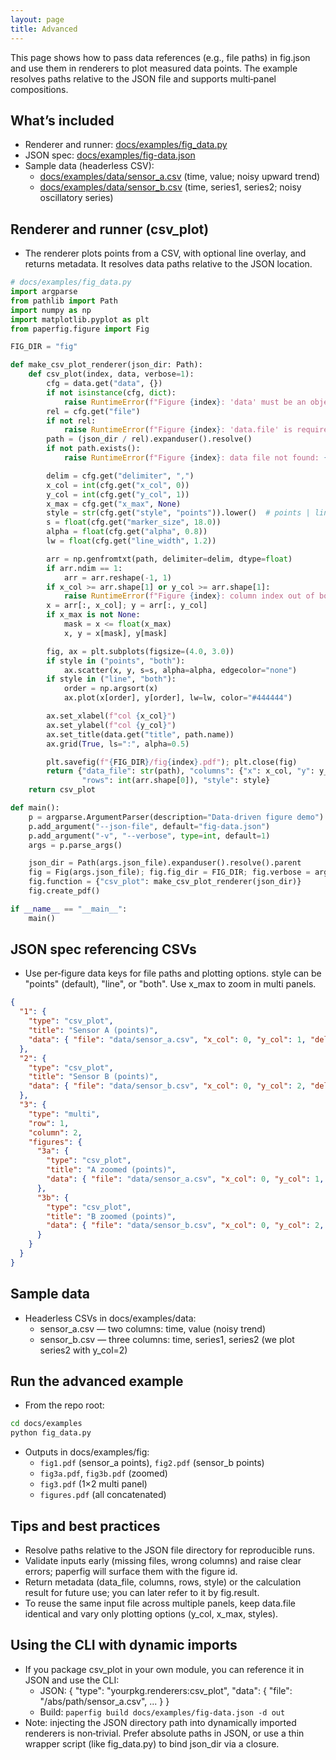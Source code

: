 ```yaml
---
layout: page
title: Advanced
---
```


This page shows how to pass data references (e.g., file paths) in fig.json and use them in renderers to plot measured data points. The example resolves paths relative to the JSON file and supports multi‑panel compositions.

## What’s included
- Renderer and runner: [docs/examples/fig_data.py](https://github.com/sekika/paperfig/blob/main/docs/examples/fig-data.py)
- JSON spec: [docs/examples/fig-data.json](https://github.com/sekika/paperfig/blob/main/docs/examples/fig-data.json)
- Sample data (headerless CSV):
  - [docs/examples/data/sensor_a.csv](https://github.com/sekika/paperfig/blob/main/docs/examples/data/sensor_a.csv) (time, value; noisy upward trend)
  - [docs/examples/data/sensor_b.csv](https://github.com/sekika/paperfig/blob/main/docs/examples/data/sensor_b.csv) (time, series1, series2; noisy oscillatory series)

## Renderer and runner (csv_plot)
- The renderer plots points from a CSV, with optional line overlay, and returns metadata. It resolves data paths relative to the JSON location.

```python
# docs/examples/fig_data.py
import argparse
from pathlib import Path
import numpy as np
import matplotlib.pyplot as plt
from paperfig.figure import Fig

FIG_DIR = "fig"

def make_csv_plot_renderer(json_dir: Path):
    def csv_plot(index, data, verbose=1):
        cfg = data.get("data", {})
        if not isinstance(cfg, dict):
            raise RuntimeError(f"Figure {index}: 'data' must be an object")
        rel = cfg.get("file")
        if not rel:
            raise RuntimeError(f"Figure {index}: 'data.file' is required")
        path = (json_dir / rel).expanduser().resolve()
        if not path.exists():
            raise RuntimeError(f"Figure {index}: data file not found: {path}")

        delim = cfg.get("delimiter", ",")
        x_col = int(cfg.get("x_col", 0))
        y_col = int(cfg.get("y_col", 1))
        x_max = cfg.get("x_max", None)
        style = str(cfg.get("style", "points")).lower()  # points | line | both
        s = float(cfg.get("marker_size", 18.0))
        alpha = float(cfg.get("alpha", 0.8))
        lw = float(cfg.get("line_width", 1.2))

        arr = np.genfromtxt(path, delimiter=delim, dtype=float)
        if arr.ndim == 1:
            arr = arr.reshape(-1, 1)
        if x_col >= arr.shape[1] or y_col >= arr.shape[1]:
            raise RuntimeError(f"Figure {index}: column index out of bounds")
        x = arr[:, x_col]; y = arr[:, y_col]
        if x_max is not None:
            mask = x <= float(x_max)
            x, y = x[mask], y[mask]

        fig, ax = plt.subplots(figsize=(4.0, 3.0))
        if style in ("points", "both"):
            ax.scatter(x, y, s=s, alpha=alpha, edgecolor="none")
        if style in ("line", "both"):
            order = np.argsort(x)
            ax.plot(x[order], y[order], lw=lw, color="#444444")

        ax.set_xlabel(f"col {x_col}")
        ax.set_ylabel(f"col {y_col}")
        ax.set_title(data.get("title", path.name))
        ax.grid(True, ls=":", alpha=0.5)

        plt.savefig(f"{FIG_DIR}/fig{index}.pdf"); plt.close(fig)
        return {"data_file": str(path), "columns": {"x": x_col, "y": y_col},
                "rows": int(arr.shape[0]), "style": style}
    return csv_plot

def main():
    p = argparse.ArgumentParser(description="Data-driven figure demo")
    p.add_argument("--json-file", default="fig-data.json")
    p.add_argument("-v", "--verbose", type=int, default=1)
    args = p.parse_args()

    json_dir = Path(args.json_file).expanduser().resolve().parent
    fig = Fig(args.json_file); fig.fig_dir = FIG_DIR; fig.verbose = args.verbose
    fig.function = {"csv_plot": make_csv_plot_renderer(json_dir)}
    fig.create_pdf()

if __name__ == "__main__":
    main()
```

## JSON spec referencing CSVs
- Use per‑figure data keys for file paths and plotting options. style can be "points" (default), "line", or "both". Use x_max to zoom in multi panels.

```json
{
  "1": {
    "type": "csv_plot",
    "title": "Sensor A (points)",
    "data": { "file": "data/sensor_a.csv", "x_col": 0, "y_col": 1, "delimiter": ",", "style": "points" }
  },
  "2": {
    "type": "csv_plot",
    "title": "Sensor B (points)",
    "data": { "file": "data/sensor_b.csv", "x_col": 0, "y_col": 2, "delimiter": ",", "style": "points" }
  },
  "3": {
    "type": "multi",
    "row": 1,
    "column": 2,
    "figures": {
      "3a": {
        "type": "csv_plot",
        "title": "A zoomed (points)",
        "data": { "file": "data/sensor_a.csv", "x_col": 0, "y_col": 1, "delimiter": ",", "style": "points", "x_max": 100 }
      },
      "3b": {
        "type": "csv_plot",
        "title": "B zoomed (points)",
        "data": { "file": "data/sensor_b.csv", "x_col": 0, "y_col": 2, "delimiter": ",", "style": "points", "x_max": 100 }
      }
    }
  }
}
```

## Sample data
- Headerless CSVs in docs/examples/data:
  - sensor_a.csv — two columns: time, value (noisy trend)
  - sensor_b.csv — three columns: time, series1, series2 (we plot series2 with y_col=2)

## Run the advanced example
- From the repo root:
```bash
cd docs/examples
python fig_data.py
```
- Outputs in docs/examples/fig:
  - `fig1.pdf` (sensor_a points), `fig2.pdf` (sensor_b points)
  - `fig3a.pdf`, `fig3b.pdf` (zoomed)
  - `fig3.pdf` (1×2 multi panel)
  - `figures.pdf` (all concatenated)

## Tips and best practices
- Resolve paths relative to the JSON file directory for reproducible runs.
- Validate inputs early (missing files, wrong columns) and raise clear errors; paperfig will surface them with the figure id.
- Return metadata (data_file, columns, rows, style) or the calculation result for future use; you can later refer to it by fig.result.
- To reuse the same input file across multiple panels, keep data.file identical and vary only plotting options (y_col, x_max, styles).

## Using the CLI with dynamic imports
- If you package csv_plot in your own module, you can reference it in JSON and use the CLI:
  - JSON: { "type": "yourpkg.renderers:csv_plot", "data": { "file": "/abs/path/sensor_a.csv", ... } }
  - Build: `paperfig build docs/examples/fig-data.json -d out`
- Note: injecting the JSON directory path into dynamically imported renderers is non‑trivial. Prefer absolute paths in JSON, or use a thin wrapper script (like fig_data.py) to bind json_dir via a closure.
